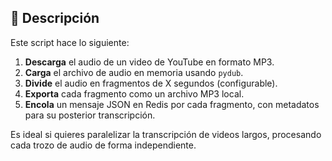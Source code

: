 ## 📝 Descripción

Este script hace lo siguiente:

1. **Descarga** el audio de un video de YouTube en formato MP3.  
2. **Carga** el archivo de audio en memoria usando `pydub`.  
3. **Divide** el audio en fragmentos de X segundos (configurable).  
4. **Exporta** cada fragmento como un archivo MP3 local.  
5. **Encola** un mensaje JSON en Redis por cada fragmento, con metadatos para su posterior transcripción.

Es ideal si quieres paralelizar la transcripción de videos largos, procesando cada trozo de audio de forma independiente.
